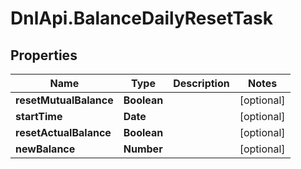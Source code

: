 # DnlApi.BalanceDailyResetTask

## Properties
Name | Type | Description | Notes
------------ | ------------- | ------------- | -------------
**resetMutualBalance** | **Boolean** |  | [optional] 
**startTime** | **Date** |  | [optional] 
**resetActualBalance** | **Boolean** |  | [optional] 
**newBalance** | **Number** |  | [optional] 


